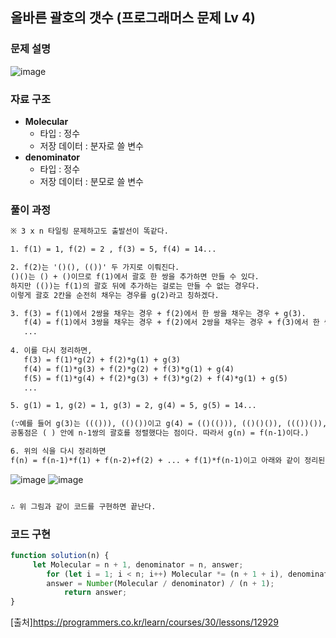 ## 올바른 괄호의 갯수 (프로그래머스 문제 Lv 4)


### 문제 설명

![image](https://user-images.githubusercontent.com/39308313/142751499-6bc8826a-c782-48a6-9cc8-09579ff74fd7.png)

### 자료 구조

- **Molecular**
    - 타입 : 정수
    - 저장 데이터 : 분자로 쓸 변수
- **denominator**
    - 타입 : 정수
    - 저장 데이터 : 분모로 쓸 변수

### 풀이 과정
```txt
※ 3 x n 타일링 문제하고도 출발선이 똑같다.

1. f(1) = 1, f(2) = 2 , f(3) = 5, f(4) = 14...  

2. f(2)는 '()(), (())' 두 가지로 이뤄진다.
()()는 () + ()이므로 f(1)에서 괄호 한 쌍을 추가하면 만들 수 있다.
하지만 (())는 f(1)의 괄호 뒤에 추가하는 걸로는 만들 수 없는 경우다.
이렇게 괄호 2칸을 순전히 채우는 경우를 g(2)라고 칭하겠다.

3. f(3) = f(1)에서 2쌍을 채우는 경우 + f(2)에서 한 쌍을 채우는 경우 + g(3).
   f(4) = f(1)에서 3쌍을 채우는 경우 + f(2)에서 2쌍을 채우는 경우 + f(3)에서 한 쌍을 채우는 경우 + g(4)
   ...
   
4. 이를 다시 정리하면,
   f(3) = f(1)*g(2) + f(2)*g(1) + g(3)
   f(4) = f(1)*g(3) + f(2)*g(2) + f(3)*g(1) + g(4)
   f(5) = f(1)*g(4) + f(2)*g(3) + f(3)*g(2) + f(4)*g(1) + g(5)
   ...

5. g(1) = 1, g(2) = 1, g(3) = 2, g(4) = 5, g(5) = 14...

(∵예를 들어 g(3)는 ((())), (()())이고 g(4) = (()(())), (()()()), ((())()), (((()))), ((()()))이다.
공통점은 ( ) 안에 n-1쌍의 괄호를 정렬했다는 점이다. 따라서 g(n) = f(n-1)이다.)

6. 위의 식을 다시 정리하면 
f(n) = f(n-1)*f(1) + f(n-2)+f(2) + ... + f(1)*f(n-1)이고 아래와 같이 정리된다.
```
![image](https://user-images.githubusercontent.com/39308313/142752168-ea7ba9b5-08e2-45c9-8585-96b67c3d251f.png)
![image](https://user-images.githubusercontent.com/39308313/142752208-0f7a990c-85fc-4f49-b0e0-142ad6794caa.png)

```txt

∴ 위 그림과 같이 코드를 구현하면 끝난다.

```

### 코드 구현

```javascript
function solution(n) {
     let Molecular = n + 1, denominator = n, answer;
        for (let i = 1; i < n; i++) Molecular *= (n + 1 + i), denominator *= (n - i);
        answer = Number(Molecular / denominator) / (n + 1);
            return answer;
}
```

[출처]<https://programmers.co.kr/learn/courses/30/lessons/12929>
